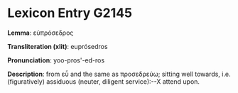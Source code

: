 # Lexicon Entry G2145

**Lemma**: εὐπρόσεδρος

**Transliteration (xlit)**: euprósedros

**Pronunciation**: yoo-pros'-ed-ros

**Description**:
from εὖ and the same as προσεδρεύω; sitting well towards, i.e. (figuratively) assiduous (neuter, diligent service):--X attend upon.
